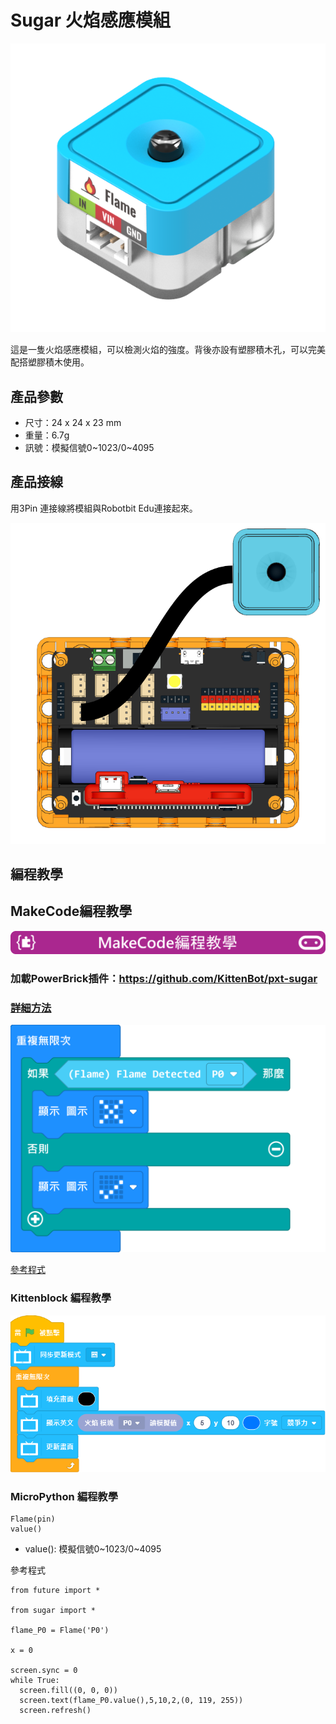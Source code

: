 # Sugar 火焰感應模組

![](./images/flame1.png)

這是一隻火焰感應模組，可以檢測火焰的強度。背後亦設有塑膠積木孔，可以完美配搭塑膠積木使用。

## 產品參數

- 尺寸：24 x 24 x 23 mm
- 重量：6.7g
- 訊號：模擬信號0~1023/0~4095

## 產品接線

用3Pin 連接線將模組與Robotbit Edu連接起來。

![](./images/flame_wire.png)

## 編程教學

## MakeCode編程教學

![](../PWmodules/images/mcbanner.png)

### 加載PowerBrick插件：https://github.com/KittenBot/pxt-sugar

### [詳細方法](../../Makecode/powerBrickMC)

![](./images/flame_mc_code.png)

[參考程式](https://makecode.microbit.org/_X7zfCJ3cD6rf)

### Kittenblock 編程教學

![](./images/flame3.png)

### MicroPython 編程教學

    Flame(pin)
    value()

- value(): 模擬信號0~1023/0~4095

參考程式

    from future import *
    
    from sugar import *
    
    flame_P0 = Flame('P0')
    
    x = 0
    
    screen.sync = 0
    while True:
      screen.fill((0, 0, 0))
      screen.text(flame_P0.value(),5,10,2,(0, 119, 255))
      screen.refresh()

